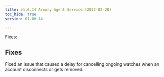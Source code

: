 ```yaml
---
title: v1.0.14 Armory Agent Service (2022-02-28)
toc_hide: true
version: 01.00.14

---
```


Fixes:
## Fixes

Fixed an issue that caused a delay for cancelling ongoing watches when an account disconnects or gets removed.
